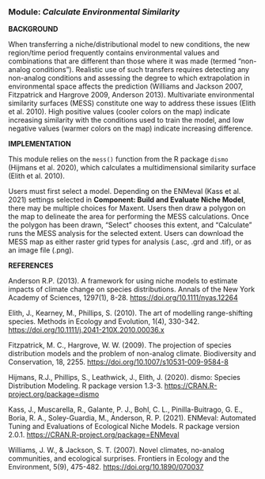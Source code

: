 ### **Module:** ***Calculate Environmental Similarity***

**BACKGROUND**  

When transferring a niche/distributional model to new conditions, the new region/time period frequently contains environmental values and combinations that are different than those where it was made (termed “non-analog conditions”). Realistic use of such transfers requires detecting any non-analog conditions and assessing the degree to which extrapolation in environmental space affects the prediction (Williams and Jackson 2007, Fitzpatrick and Hargrove 2009, Anderson 2013). Multivariate environmental similarity surfaces (MESS) constitute one way to address these issues (Elith et al. 2010). High positive values (cooler colors on the map) indicate increasing similarity with the conditions used to train the model, and low negative values (warmer colors on the map) indicate increasing difference.

**IMPLEMENTATION** 

This module relies on the `mess()` function from the R package `dismo` (Hijmans et al. 2020), which calculates a multidimensional similarity surface (Elith et al. 2010).

Users must first select a model. Depending on the ENMeval (Kass et al. 2021) settings selected in **Component: Build and Evaluate Niche Model**, there may be multiple choices for Maxent. Users then draw a polygon on the map to delineate the area for performing the MESS calculations. Once the polygon has been drawn, “Select” chooses this extent, and “Calculate” runs the MESS analysis for the selected extent. Users can download the MESS map as either raster grid types for analysis (.asc, .grd and .tif), or as an image file (.png).


**REFERENCES**

Anderson R.P. (2013). A framework for using niche models to estimate impacts of climate change on species distributions. Annals of the New York Academy of Sciences, 1297(1), 8-28. <a href="https://doi.org/10.1111/nyas.12264" target="_blank">https://doi.org/10.1111/nyas.12264

Elith, J., Kearney, M., Phillips, S. (2010). The art of modelling range-shifting species. Methods in Ecology and Evolution, 1(4), 330-342. <a href="https://doi.org/10.1111/j.2041-210X.2010.00036.x" target="_blank">https://doi.org/10.1111/j.2041-210X.2010.00036.x

Fitzpatrick, M. C., Hargrove, W. W. (2009). The projection of species distribution models and the problem of non-analog climate. Biodiversity and Conservation, 18, 2255. <a href="https://doi.org/10.1007/s10531-009-9584-8" target="_blank">https://doi.org/10.1007/s10531-009-9584-8</a>

Hijmans, R.J., Phillips, S., Leathwick, J., Elith, J. (2020). dismo: Species Distribution Modeling. R package version 1.3-3. <a href="https://CRAN.R-project.org/package=dismo" target="_blank">https://CRAN.R-project.org/package=dismo</a> 

Kass, J., Muscarella, R., Galante, P. J., Bohl, C. L., Pinilla-Buitrago, G. E., Boria, R. A., Soley-Guardia, M., Anderson, R. P. (2021). ENMeval: Automated Tuning and Evaluations of Ecological Niche Models. R package version 2.0.1. <a href="https://CRAN.R-project.org/package=ENMeval" target="_blank">https://CRAN.R-project.org/package=ENMeval</a>

Williams, J. W., & Jackson, S. T. (2007). Novel climates, no-analog communities, and ecological surprises. Frontiers in Ecology and the Environment, 5(9), 475-482. <a href="https://doi.org/10.1890/070037" target="_blank">https://doi.org/10.1890/070037</a>

